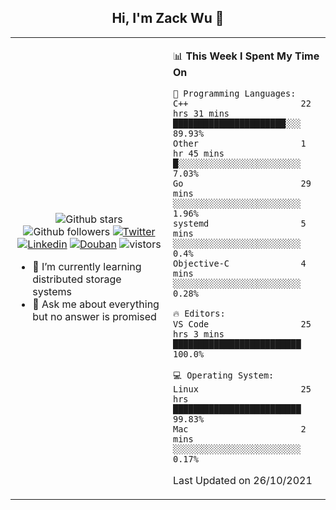 <h2 align="center"> Hi, I'm Zack Wu 👋 </h2>

<table>
    <tr>
        <td valign="center" width="50%">
            <p align="center">
              <img src="https://img.shields.io/github/stars/izackwu?style=social" alt="Github stars" />
              <img src="https://img.shields.io/github/followers/izackwu?style=social" alt="Github followers" />
              <a href="https://twitter.com/_zackwu"><img src="https://img.shields.io/badge/@__zackwu-1DA1F2?style=flat&logo=Twitter&logoColor=white" alt="Twitter"/></a>
              <a href="https://www.linkedin.com/in/wuzhengke/?locale=en_US"><img src="https://img.shields.io/badge/@wuzhengke-0073b1?style=flat&logo=LinkedIn&logoColor=white" alt="Linkedin" /></a>
              <a href="https://www.douban.com/people/keith1"><img src="https://img.shields.io/badge/@keith1-007722?style=flat&logo=Douban&logoColor=white" alt="Douban" /></a>
              <img src="https://visitor-badge.glitch.me/badge?page_id=keithnull" alt="vistors" />
            </p>
            <ul>
                <li>🌱 I’m currently learning distributed storage systems</li>
                <li>💬 Ask me about everything but no answer is promised</li>
            </ul>
        </td>
       <td valign="top" width="50%">
    
<!--START_SECTION:waka-->
📊 **This Week I Spent My Time On** 

```text
💬 Programming Languages: 
C++                      22 hrs 31 mins      ██████████████████████░░░   89.93% 
Other                    1 hr 45 mins        █░░░░░░░░░░░░░░░░░░░░░░░░   7.03% 
Go                       29 mins             ░░░░░░░░░░░░░░░░░░░░░░░░░   1.96% 
systemd                  5 mins              ░░░░░░░░░░░░░░░░░░░░░░░░░   0.4% 
Objective-C              4 mins              ░░░░░░░░░░░░░░░░░░░░░░░░░   0.28%

🔥 Editors: 
VS Code                  25 hrs 3 mins       █████████████████████████   100.0%

💻 Operating System: 
Linux                    25 hrs              █████████████████████████   99.83% 
Mac                      2 mins              ░░░░░░░░░░░░░░░░░░░░░░░░░   0.17%

```


 Last Updated on 26/10/2021
<!--END_SECTION:waka-->
</td></tr>
</table>


